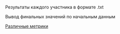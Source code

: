 Результаты каждого участника в формате .txt

Вывод финальных значений по начальным данным

[Различные метрики](https://habrahabr.ru/post/101338/)